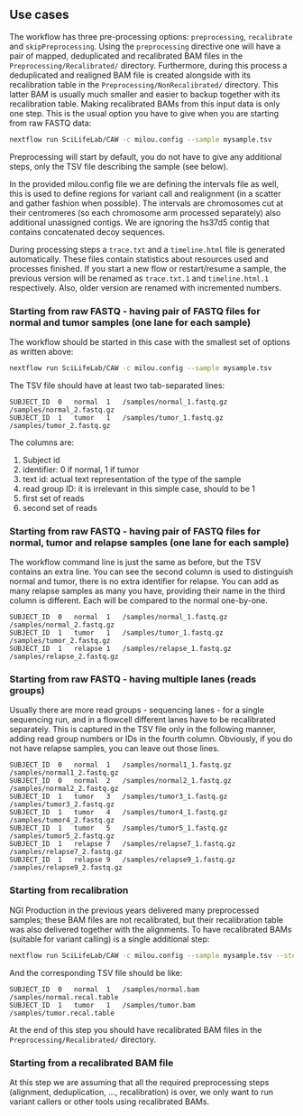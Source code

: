 ## Use cases
The workflow has three pre-processing options: `preprocessing`, `recalibrate` and `skipPreprocessing`. Using the `preprocessing` directive one will have a pair of mapped, deduplicated and recalibrated BAM files in the `Preprocessing/Recalibrated/` directory. Furthermore, during this process a deduplicated and realigned BAM file is created alongside with its recalibration table in the `Preprocessing/NonRecalibrated/` directory. This latter BAM is usually much smaller and easier to backup together with its recalibration table. Making recalibrated BAMs from this input data is only one step. This is the usual option you have to give when you are starting from raw FASTQ data:

```bash
nextflow run SciLifeLab/CAW -c milou.config --sample mysample.tsv
```

Preprocessing will start by default, you do not have to give any additional steps, only the TSV file describing the sample (see below). 

In the provided milou.config file we are defining the intervals file as well, this is used to define regions for variant call and realignment (in a scatter and gather fashion when possible). The intervals are chromosomes cut at their centromeres (so each chromosome arm processed separately) also additional unassigned contigs. We are ignoring the hs37d5 contig that contains concatenated decoy sequences. 

During processing steps a `trace.txt` and a `timeline.html` file is generated automatically. These files contain statistics about resources used and processes finished. If you start a new flow or restart/resume a sample, the previous version will be renamed as `trace.txt.1` and `timeline.html.1` respectively. Also, older version are renamed with incremented numbers.

### Starting from raw FASTQ - having pair of FASTQ files for normal and tumor samples (one lane for each sample)

The workflow should be started in this case with the smallest set of options as written above:
```bash
nextflow run SciLifeLab/CAW -c milou.config --sample mysample.tsv
```
The TSV file should have at least two tab-separated lines:
```
SUBJECT_ID	0	normal	1	/samples/normal_1.fastq.gz	/samples/normal_2.fastq.gz
SUBJECT_ID	1	tumor	1	/samples/tumor_1.fastq.gz	/samples/tumor_2.fastq.gz
```
The columns are:
1. Subject id
2. identifier: 0 if normal, 1 if tumor
3. text id: actual text representation of the type of the sample
4. read group ID: it is irrelevant in this simple case, should to be 1
5. first set of reads
6. second set of reads

### Starting from raw FASTQ - having pair of FASTQ files for normal, tumor and relapse samples (one lane for each sample)

The workflow command line is just the same as before, but the TSV contains an extra line. You can see the second column is used to distinguish normal and tumor, there is no extra identifier for relapse. You can add as many relapse samples as many you have, providing their name in the third column is different. Each will be compared to the normal
one-by-one.
```
SUBJECT_ID	0	normal	1	/samples/normal_1.fastq.gz	/samples/normal_2.fastq.gz
SUBJECT_ID	1	tumor	1	/samples/tumor_1.fastq.gz	/samples/tumor_2.fastq.gz
SUBJECT_ID	1	relapse	1	/samples/relapse_1.fastq.gz	/samples/relapse_2.fastq.gz
```
### Starting from raw FASTQ - having multiple lanes (reads groups)

Usually there are more read groups - sequencing lanes - for a single sequencing run, and in a flowcell different lanes have to be recalibrated separately. This is captured in the TSV file only in the following manner, adding read group numbers or IDs in the fourth column. Obviously, if you do not have relapse samples, you can leave out those lines.
```
SUBJECT_ID	0	normal	1	/samples/normal1_1.fastq.gz	/samples/normal1_2.fastq.gz
SUBJECT_ID	0	normal	2	/samples/normal2_1.fastq.gz	/samples/normal2_2.fastq.gz
SUBJECT_ID	1	tumor	3	/samples/tumor3_1.fastq.gz	/samples/tumor3_2.fastq.gz
SUBJECT_ID	1	tumor	4	/samples/tumor4_1.fastq.gz	/samples/tumor4_2.fastq.gz
SUBJECT_ID	1	tumor	5	/samples/tumor5_1.fastq.gz	/samples/tumor5_2.fastq.gz
SUBJECT_ID	1	relapse	7	/samples/relapse7_1.fastq.gz	/samples/relapse7_2.fastq.gz
SUBJECT_ID	1	relapse	9	/samples/relapse9_1.fastq.gz	/samples/relapse9_2.fastq.gz
```

### Starting from recalibration

NGI Production in the previous years delivered many preprocessed samples; these BAM files are not recalibrated, but their recalibration table was also delivered together with the alignments. To have recalibrated BAMs (suitable for
variant calling) is a single additional step:
```bash
nextflow run SciLifeLab/CAW -c milou.config --sample mysample.tsv --steps recalibrate
```
And the corresponding TSV file should be like:
```
SUBJECT_ID	0	normal	1	/samples/normal.bam	/samples/normal.recal.table
SUBJECT_ID	1	tumor	1	/samples/tumor.bam	/samples/tumor.recal.table
```
At the end of this step you should have recalibrated BAM files in the `Preprocessing/Recalibrated/` directory.

### Starting from a recalibrated BAM file

At this step we are assuming that all the required preprocessing steps (alignment, deduplication, ..., recalibration) is over, we only want to run variant callers or other tools using recalibrated BAMs.